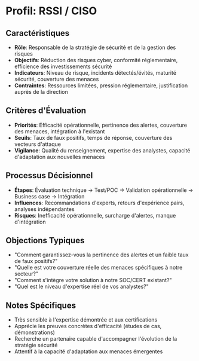 # Profil: RSSI / CISO

## Caractéristiques
- **Rôle**: Responsable de la stratégie de sécurité et de la gestion des risques
- **Objectifs**: Réduction des risques cyber, conformité réglementaire, efficience des investissements sécurité
- **Indicateurs**: Niveau de risque, incidents détectés/évités, maturité sécurité, couverture des menaces
- **Contraintes**: Ressources limitées, pression réglementaire, justification auprès de la direction

## Critères d'Évaluation
- **Priorités**: Efficacité opérationnelle, pertinence des alertes, couverture des menaces, intégration à l'existant
- **Seuils**: Taux de faux positifs, temps de réponse, couverture des vecteurs d'attaque
- **Vigilance**: Qualité du renseignement, expertise des analystes, capacité d'adaptation aux nouvelles menaces

## Processus Décisionnel
- **Étapes**: Évaluation technique → Test/POC → Validation opérationnelle → Business case → Intégration
- **Influences**: Recommandations d'experts, retours d'expérience pairs, analyses indépendantes
- **Risques**: Inefficacité opérationnelle, surcharge d'alertes, manque d'intégration

## Objections Typiques
- "Comment garantissez-vous la pertinence des alertes et un faible taux de faux positifs?"
- "Quelle est votre couverture réelle des menaces spécifiques à notre secteur?"
- "Comment s'intègre votre solution à notre SOC/CERT existant?"
- "Quel est le niveau d'expertise réel de vos analystes?"

## Notes Spécifiques
- Très sensible à l'expertise démontrée et aux certifications
- Apprécie les preuves concrètes d'efficacité (études de cas, démonstrations)
- Recherche un partenaire capable d'accompagner l'évolution de la stratégie sécurité
- Attentif à la capacité d'adaptation aux menaces émergentes
